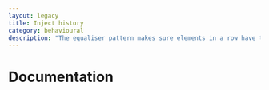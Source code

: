 ```yaml
---
layout: legacy
title: Inject history
category: behavioural
description: "The equaliser pattern makes sure elements in a row have the same height."
---
```


# Documentation 
